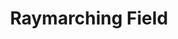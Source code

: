 ---
title: "Raymarching Field"
description: "Raymarching Field"
pubDate: "2024-02-01"
updateDate: "2024-02-01"
heroImage: "/assets/craft/lighting/13.png"
shader: 
    src: "/lighting/raymarching_field.frag"
---